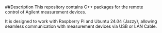 ##Description
This repository contains C++ packages for the remote control of Agilent measurement devices.

It is designed to work with Raspberry Pi and Ubuntu 24.04 (Jazzy), allowing seamless communication with measurement devices via USB or LAN Cable.

